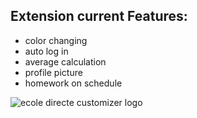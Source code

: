 ## Extension current Features:  ##
* color changing
* auto log in
* average calculation
* profile picture
* homework on schedule

![ecole directe customizer logo](https://i.ibb.co/KbF0by2/Logo.png)
